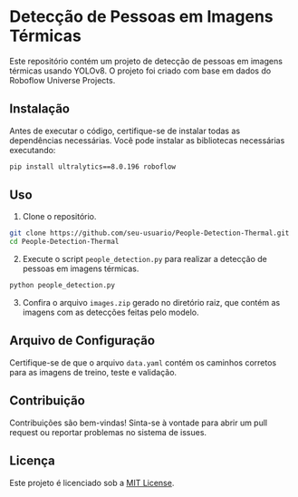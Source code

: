 # Detecção de Pessoas em Imagens Térmicas

Este repositório contém um projeto de detecção de pessoas em imagens térmicas usando YOLOv8. O projeto foi criado com base em dados do Roboflow Universe Projects.

## Instalação

Antes de executar o código, certifique-se de instalar todas as dependências necessárias. Você pode instalar as bibliotecas necessárias executando:

```bash
pip install ultralytics==8.0.196 roboflow
```

## Uso

1. Clone o repositório.

```bash
git clone https://github.com/seu-usuario/People-Detection-Thermal.git
cd People-Detection-Thermal
```

2. Execute o script `people_detection.py` para realizar a detecção de pessoas em imagens térmicas.

```bash
python people_detection.py
```

3. Confira o arquivo `images.zip` gerado no diretório raiz, que contém as imagens com as detecções feitas pelo modelo.

## Arquivo de Configuração

Certifique-se de que o arquivo `data.yaml` contém os caminhos corretos para as imagens de treino, teste e validação.

## Contribuição

Contribuições são bem-vindas! Sinta-se à vontade para abrir um pull request ou reportar problemas no sistema de issues.

## Licença

Este projeto é licenciado sob a [MIT License](LICENSE).
